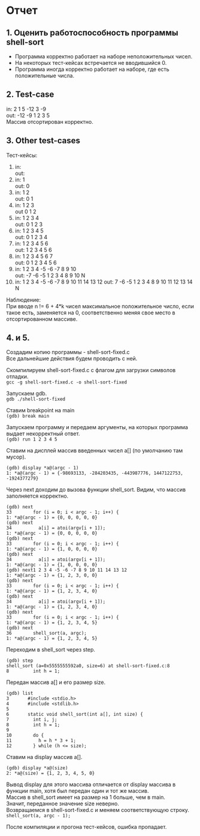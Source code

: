 # Отчет

## 1. Оценить работоспособность программы shell-sort
- Программа корректно работает на наборе неположительных чисел.
- На некоторых тест-кейсах встречается не вводившийся 0.
- Программа иногда корректно работает на наборе, где есть положительные числа.  

## 2. Test-case
in:  2 1 5 -12 3 -9  
out: -12 -9 1 2 3 5  
Массив отсортирован корректно.

## 3. Other test-cases
Тест-кейсы:
1.  in:  
    out:  
2.  in: 1  
    out: 0  
3.  in: 1 2  
    out: 0 1   
4.  in: 1 2 3  
    out 0 1 2   
5.  in: 1 2 3 4  
    out: 0 1 2 3   
6.  in: 1 2 3 4 5  
    out: 0 1 2 3 4   
7.  in: 1 2 3 4 5 6  
    out: 1 2 3 4 5 6   
8.  in: 1 2 3 4 5 6 7  
    out: 0 1 2 3 4 5 6   
9.  in: 1 2 3 4 -5 -6 -7 8 9 10   
    out: -7 -6 -5 1 2 3 4 8 9 10 N  
10. in: 1 2 3 4 -5 -6 -7 8 9 10 11 14 13 12 
    out: 7 -6 -5 1 2 3 4 8 9 10 11 12 13 14 N  

Наблюдение:  
При вводе n != 6 + 4*k чисел максимальное положительное число, если такое есть, заменяется на 0, соответственно меняя свое место в отсортированном массиве.  

## 4. и 5.
Создадим копию программы - shell-sort-fixed.c  
Все дальнейшие действия будем проводить с ней.  

Скомпилируем shell-sort-fixed.c с флагом для загрузки символов отладки.  
`gcc -g shell-sort-fixed.c -o shell-sort-fixed`  

Запускаем gdb.  
`gdb ./shell-sort-fixed`  

Ставим breakpoint на main  
`(gdb) break main`

Запускаем программу и передаем аргументы, на которых программа выдает некорректный ответ.  
`(gdb) run 1 2 3 4 5`  

Ставим на дисплей массив введенных чисел a[] (по умолчанию там мусор).  

    (gdb) display *a@(argc - 1)
    1: *a@(argc - 1) = {-98693133, -284203435, -443987776, 1447122753, -1924377279}

Через next доходим до вызова функции shell_sort. Видим, что массив заполняется корректно.

    (gdb) next
    33        for (i = 0; i < argc - 1; i++) {
    1: *a@(argc - 1) = {0, 0, 0, 0, 0}
    (gdb) next
    34          a[i] = atoi(argv[i + 1]);
    1: *a@(argc - 1) = {0, 0, 0, 0, 0}
    (gdb) next
    33        for (i = 0; i < argc - 1; i++) {
    1: *a@(argc - 1) = {1, 0, 0, 0, 0}
    (gdb) next
    34          a[i] = atoi(argv[i + 1]);
    1: *a@(argc - 1) = {1, 0, 0, 0, 0}
    (gdb) next1 2 3 4 -5 -6 -7 8 9 10 11 14 13 12
    1: *a@(argc - 1) = {1, 2, 3, 0, 0}
    (gdb) next
    33        for (i = 0; i < argc - 1; i++) {
    1: *a@(argc - 1) = {1, 2, 3, 4, 0}
    (gdb) next
    34          a[i] = atoi(argv[i + 1]);
    1: *a@(argc - 1) = {1, 2, 3, 4, 0}
    (gdb) next
    33        for (i = 0; i < argc - 1; i++) {
    1: *a@(argc - 1) = {1, 2, 3, 4, 5}
    (gdb) next
    36        shell_sort(a, argc);
    1: *a@(argc - 1) = {1, 2, 3, 4, 5}

Переходим в shell_sort через step.

    (gdb) step
    shell_sort (a=0x5555555592a0, size=6) at shell-sort-fixed.c:8
    8         int h = 1;

Передан массив a[] и его размер size.

    (gdb) list
    3       #include <stdio.h>
    4       #include <stdlib.h>
    5
    6       static void shell_sort(int a[], int size) {
    7         int i, j;
    8         int h = 1;
    9
    10        do {
    11          h = h * 3 + 1;
    12        } while (h <= size);

Ставим на display массив a[].

    (gdb) display *a@(size)
    2: *a@(size) = {1, 2, 3, 4, 5, 0}

Вывод display для этого массива отличается от display массива в функции main, хотя был передан один и тот же массив.  
Массив в shell_sort имеет на размер на 1 больше, чем в main.  
Значит, переданное значение size неверно.  
Возвращаемся в shell-sort-fixed.c и меняем соответствующую строку.  
`shell_sort(a, argc - 1);`

После компиляции и прогона тест-кейсов, ошибка пропадает.